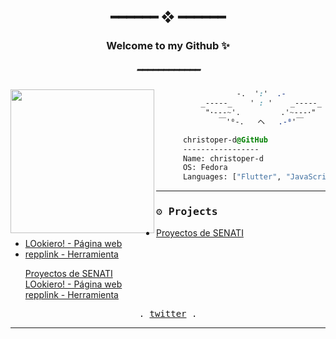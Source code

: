 <h2 align="center"> ━━━━━━  ❖  ━━━━━━ </h2>
<h3 align="center"> Welcome to my Github ✨ </h3>
<h5 align="center"> ━━━━━━━━━━━━ </h5>

<div>
  <div align="center">
    
  </div>
</div>

<div><img align="left" src="https://avatars.githubusercontent.com/u/91582821?s=400&u=60f4f38ace429f38dd38c2bb3657078fc974f8b8&v=4" border="0" style="width:230px;">
  
  ```css
                    -.  ':'  .-
            _-----_    ' : '    _-----_
             "･---~'.         .'~---･"
                ￣'⁰-.   ヘ   .-⁰'￣

        christoper-d@GitHub    
        -----------------
        Name: christoper-d
        OS: Fedora
        Languages: ["Flutter", "JavaScript","Java","c++"] 

  ```
</div>

<hr>
<h3 id="projects"><samp>⚙ Projects</samp></h3>
<ul>
  <li><a href="https://github.com/christoper-d/PRO-SENATI" target="_blank" rel="noopener noreferrer">Proyectos de SENATI</a></li>
  <li><a href="https://github.com/christoper-d/LOokiero" target="_blank" rel="noopener noreferrer">LOokiero! - Página web</a></li>
  <li><a href="https://github.com/christoper-d/repplink" target="_blank" rel="noopener noreferrer">repplink - Herramienta</a></li>

  <a href="https://github.com/christoper-d/PRO-SENATI" target="_blank">Proyectos de SENATI</a>  
<a href="https://github.com/christoper-d/LOokiero" target="_blank">LOokiero! - Página web</a>  
<a href="https://github.com/christoper-d/repplink" target="_blank">repplink - Herramienta</a>  

</ul>

<p align="center">
  <samp>
    . <a href="https://twitter.com/christoper__d" target="_blank" rel="noopener noreferrer">twitter</a> .
  </samp>
</p>
<hr>
